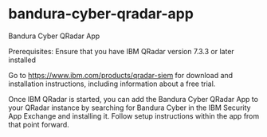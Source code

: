 # bandura-cyber-qradar-app

Bandura Cyber QRadar App

Prerequisites:
Ensure that you have IBM QRadar version 7.3.3 or later installed

Go to https://www.ibm.com/products/qradar-siem for download and installation instructions, including information about a free trial.

Once IBM QRadar is started, you can add the Bandura Cyber QRadar App to your QRadar instance by searching for Bandura Cyber in the IBM Security App Exchange and installing it. Follow setup instructions within the app from that point forward.
